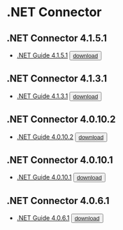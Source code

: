 # .NET Connector

## .NET Connector 4.1.5.1
* [.NET Guide 4.1.5.1](https://media.githubusercontent.com/media/EnterpriseDB/docs-archive/main/docs/net/4.1.5.1/edb_net.pdf) <button>[download](https://media.githubusercontent.com/media/EnterpriseDB/docs-archive/main/docs/net/4.1.5.1/edb_net.pdf?download=true)</button>

## .NET Connector 4.1.3.1
* [.NET Guide 4.1.3.1](https://media.githubusercontent.com/media/EnterpriseDB/docs-archive/main/docs/net/4.1.3.1/edb_net.pdf) <button>[download](https://media.githubusercontent.com/media/EnterpriseDB/docs-archive/main/docs/net/4.1.3.1/edb_net.pdf?download=true)</button>

## .NET Connector 4.0.10.2
* [.NET Guide 4.0.10.2](https://media.githubusercontent.com/media/EnterpriseDB/docs-archive/main/docs/net/4.0.10.2/edb_net.pdf) <button>[download](https://media.githubusercontent.com/media/EnterpriseDB/docs-archive/main/docs/net/4.0.10.2/edb_net.pdf?download=true)</button>

## .NET Connector 4.0.10.1
* [.NET Guide 4.0.10.1](https://media.githubusercontent.com/media/EnterpriseDB/docs-archive/main/docs/net/4.0.10.1/edb_net.pdf) <button>[download](https://media.githubusercontent.com/media/EnterpriseDB/docs-archive/main/docs/net/4.0.10.1/edb_net.pdf?download=true)</button>

## .NET Connector 4.0.6.1
* [.NET Guide 4.0.6.1](https://media.githubusercontent.com/media/EnterpriseDB/docs-archive/main/docs/net/4.0.6.1/edb_net.pdf) <button>[download](https://media.githubusercontent.com/media/EnterpriseDB/docs-archive/main/docs/net/4.0.6.1/edb_net.pdf?download=true)</button>
